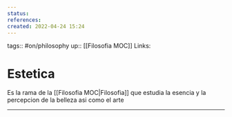 ```yaml
---
status:
references:
created: 2022-04-24 15:24
---
```

tags:: #on/philosophy 
up:: [[Filosofia MOC]]
Links: 
# Estetica
Es la rama de la [[Filosofia MOC|Filosofia]] que estudia la esencia y la percepcion de la belleza asi como el arte
___
